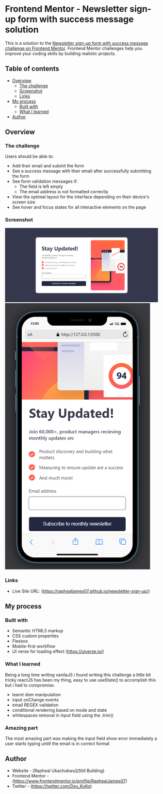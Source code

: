# Frontend Mentor - Newsletter sign-up form with success message solution

This is a solution to the [Newsletter sign-up form with success message challenge on Frontend Mentor](https://www.frontendmentor.io/challenges/newsletter-signup-form-with-success-message-3FC1AZbNrv). Frontend Mentor challenges help you improve your coding skills by building realistic projects. 

## Table of contents

- [Overview](#overview)
  - [The challenge](#the-challenge)
  - [Screenshot](#screenshot)
  - [Links](#links)
- [My process](#my-process)
  - [Built with](#built-with)
  - [What I learned](#what-i-learned)
- [Author](#author)



## Overview

### The challenge

Users should be able to:

- Add their email and submit the form
- See a success message with their email after successfully submitting the form
- See form validation messages if:
  - The field is left empty
  - The email address is not formatted correctly
- View the optimal layout for the interface depending on their device's screen size
- See hover and focus states for all interactive elements on the page

### Screenshot

![](./assets/results/desktop.png)
![](./assets/results/mobile.png)


### Links

- Live Site URL: (https://raphealjames07.github.io/newsletter-sign-up/)

## My process

### Built with

- Semantic HTML5 markup
- CSS custom properties
- Flexbox
- Mobile-first workflow
- UI verse for loading effect (https://uiverse.io/)


### What I learned

Being a long time writing vanilaJS i found writing this challenge a little bit tricky reactJS has been my thing, easy to use useState() to accomplish this but i had to compromise. 

- learnt dom manipulation
- input onChange events
- email REGEX validation
- conditional rendering based on mode and state
- whitespaces removal in input field using the .trim()

### Amazing part
The most amazing part was making the input field show error immediately a user starts typing untill the email is in correct format 



## Author

- Website - [Rapheal Ukachukwu](Still Building)
- Frontend Mentor - (https://www.frontendmentor.io/profile/RaphealJames07)
- Twitter - (https://twitter.com/Dev_KoKo)


